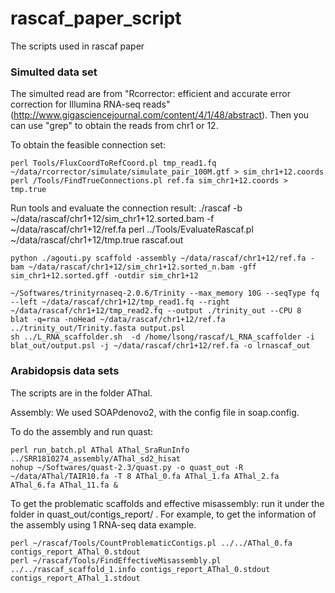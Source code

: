# rascaf_paper_script
The scripts used in rascaf paper

### Simulted data set
The simulted read are from "Rcorrector: efficient and accurate error correction for Illumina RNA-seq reads" (http://www.gigasciencejournal.com/content/4/1/48/abstract). Then you can use "grep" to obtain the reads from chr1 or 12. 

To obtain the feasible connection set:

	perl Tools/FluxCoordToRefCoord.pl tmp_read1.fq ~/data/rcorrector/simulate/simulate_pair_100M.gtf > sim_chr1+12.coords
	perl /Tools/FindTrueConnections.pl ref.fa sim_chr1+12.coords > tmp.true

Run tools and evaluate the connection result:
	./rascaf -b ~/data/rascaf/chr1+12/sim_chr1+12.sorted.bam -f ~/data/rascaf/chr1+12/ref.fa 
	perl ../Tools/EvaluateRascaf.pl ~/data/rascaf/chr1+12/tmp.true rascaf.out

	python ./agouti.py scaffold -assembly ~/data/rascaf/chr1+12/ref.fa -bam ~/data/rascaf/chr1+12/sim_chr1+12.sorted_n.bam -gff sim_chr1+12.sorted.gff -outdir sim_chr1+12

	~/Softwares/trinityrnaseq-2.0.6/Trinity --max_memory 10G --seqType fq --left ~/data/rascaf/chr1+12/tmp_read1.fq --right ~/data/rascaf/chr1+12/tmp_read2.fq --output ./trinity_out --CPU 8 
	blat -q=rna -noHead ~/data/rascaf/chr1+12/ref.fa ../trinity_out/Trinity.fasta output.psl
	sh ../L_RNA_scaffolder.sh  -d /home/lsong/rascaf/L_RNA_scaffolder -i blat_out/output.psl -j ~/data/rascaf/chr1+12/ref.fa -o lrnascaf_out

### Arabidopsis data sets
The scripts are in the folder AThal.

Assembly: We used SOAPdenovo2, with the config file in soap.config.

To do the assembly and run quast:

	perl run_batch.pl AThal AThal_SraRunInfo ../SRR1810274_assembly/AThal_sd2_hisat
	nohup ~/Softwares/quast-2.3/quast.py -o quast_out -R ~/data/AThal/TAIR10.fa -T 8 AThal_0.fa AThal_1.fa AThal_2.fa AThal_6.fa AThal_11.fa &

To get the problematic scaffolds and effective misassembly: run it under the folder in quast_out/contigs_report/ . For example, to get the information of the assembly using 1 RNA-seq data example.

	perl ~/rascaf/Tools/CountProblematicContigs.pl ../../AThal_0.fa contigs_report_AThal_0.stdout
	perl ~/rascaf/Tools/FindEffectiveMisassembly.pl ../../rascaf_scaffold_1.info contigs_report_AThal_0.stdout contigs_report_AThal_1.stdout
